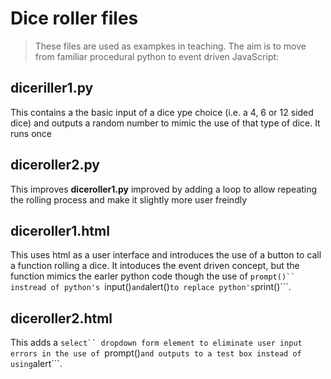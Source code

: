 # Dice roller files

> These files are used as exampkes in teaching. The aim is to move from familiar procedural python to event driven JavaScript:
## diceriller1.py

This contains a the basic input of a dice ype choice (i.e. a 4, 6 or 12 sided dice) and outputs a random number to mimic the use of that type of dice. It runs once

## diceroller2.py

This improves **diceroller1.py** improved by adding a loop to allow repeating the rolling process and make it slightly more user freindly

## diceroller1.html

This uses html as a user interface and introduces the use of a button to call a function rolling a dice. It intoduces the event driven concept, but the function mimics the earler python code though the use of ```prompt()`` instread of python's ```input()``` and ```alert()``` to replace python's ```print()```.

## diceroller2.html

This adds a ```select`` dropdown form element to eliminate user input errors in the use of ```prompt()``` and outputs to a test box instead of using ```alert```.

